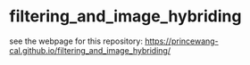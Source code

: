 # filtering_and_image_hybriding

see the webpage for this repository: https://princewang-cal.github.io/filtering_and_image_hybriding/
